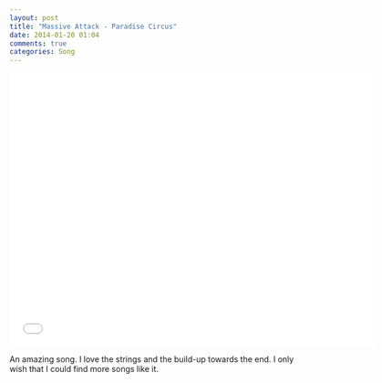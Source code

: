```yaml
---
layout: post
title: "Massive Attack - Paradise Circus"
date: 2014-01-20 01:04
comments: true
categories: Song
---
```


<div class="video-container">
  <iframe width="640" height="480" src="//www.youtube.com/embed/jEgX64n3T7g" frameborder="0" allowfullscreen></iframe>
</div>

An amazing song. I love the strings and the build-up towards the end. I only wish that I could find more songs like it.
